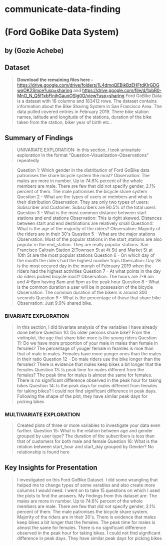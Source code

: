 # communicate-data-finding
# (Ford GoBike Data System)
## by (Gozie Achebe)


## Dataset
> **Download the remaining files here -** https://drive.google.com/drive/folders/1L4dmqQEBikBzEHFtdKIrGDGwqOK2Smce?usp=sharing and https://drive.google.com/file/d/1obR0-MnO_N_Q5f1xbFlnjhGauoOSlg0O/view?usp=sharing
> Ford GoBike Data is a dataset with 16 columns and 183412 rows. The dataset contains information about the Bike Sharing System in San Francisco Area. The data pulled covered entries in February 2019. There bike station names, latitude and longitude of the stations, duration of the bike taken from the station, biker year of birth etc..


## Summary of Findings

> UNIVARIATE EXPLORATION: In this section, I took univariate exploration in the format “Question-Visualization-Observations” repeatedly

>Question 1: Which gender in the distribution of Ford GoBike data patronises the share bicycle system the most?
>Observation: The males are more in number. Up to 74.6% percent of the whole members are male. There are few that did not specify gender, 2.1% percent of them. The male patronises the bicycle share system
>Question 2 - What are the types of users or members and what is their distribution
>Observation: They are only two types of users: Subscriber and Customer. Subscribers are 90.5% of the total users
>Question 3 - What is the most common distance between start stations and end stations
>Observation: This is right skewed. Distances between start and end destinations are relatively small
>Question4: What is the age of the majority of the riders?
>Observation: Majority of the riders are in their 30's
>Question 5 - What are the major stations
>Observation: Most of the popular stations in the start_stations are also popular in the end_station. They are really popular stations. San Francisco Caltrain Station 2(Townsen St at 4t St) and Market St at 10th St are the most popular stations
>Question 6 - On which day of the month the riders had the highest number trips
>Obersation: Day 28 is the most occured day in the monyh of February 2019 when the riders had the highest activities
>Question 7 - At what points in the day do riders picked bicycle most?
>Observation: The hours are 7-9 am and 4-6pm having 8am and 5pm as the peak hour
>Question 8 - What is the common duration a user will be in possession of the bicycle
>Observation: The common duration of the bikers is around 300 seconds
>Question 9 - What is the percentage of those that share bike
>Observation:  Just 9.9% shared bike.

### BIVARIATE EXPLORATION
>In this section, I did bivariate analysis of the variables I have already done before
> Question 10: Do older persons share bike?
> From the violinplot, the age that share bike more is the young riders
> Question 11: Do we have more proportion of your male in males than female in females?
> The percentage of youger female in feamles is moe than that of male in males. Females have more yonger ones than the males in their ratio
>Question 12 - Do male riders use the bike longer than the females?
> There is evidence that males keep bikes a bit longer that the females
> Question 13: Is peak time for males different from the females?
> The peak time for males is almost the same for females. There is no significant difference observed in the peak hour for taking bikes
> Question 14: Is the peak days for males different from females for taking bikes?
> I could not find significant difference in peak days. Following the shape of the plot,  they have similar peak days for picking bikes


### MULTIVARIATE EXPLORATION

> Created plots of three or more variables to investigate your data even
further.
> Question 15: What is the relation between age and gender grouped by user type?
> The duration of the subscribers is less than that of customers for both male and female
> Question 16: What is the relation between start_hour and start_day grouped by Gender?
> No relationship is found here



## Key Insights for Presentation

> I investigated on this Ford GoBike Dataset. I did some wrangling that helped me to change types of some varables and also create more columns I would need. I went on to take 15 questions on which I used the plots to find the answers.
>My findings from this dataset are: The males are more in number. Up to 74.6% percent of the whole members are male. There are few that did not specify gender, 2.1% percent of them. The male patronises the bicycle share system. Majority of the riders are in their 30's. There is evidence that males keep bikes a bit longer that the females. The peak time for males is almost the same for females. There is no significant difference observed in the peak hour for taking bikes. I could not find significant difference in peak days. They have similar peak days for picking bikes
